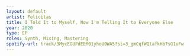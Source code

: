 ```yaml
---
layout: default
artist: Felicitas
title: I Told It to Myself, Now I'm Telling It to Everyone Else
year: 2020
type: EP
roles: Synth, Mixing, Mastering
spotify-url: track/3MycEGUFdEEM01yhoU0WA5?si=3_gmCqfWQtafkHb7sG1uFw
---
```

